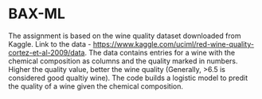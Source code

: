 # BAX-ML
The assignment is based on the wine quality dataset downloaded from Kaggle.
Link to the data - https://www.kaggle.com/uciml/red-wine-quality-cortez-et-al-2009/data.
The data contains entries for a wine with the chemical composition as columns and the quality marked in numbers.
Higher the quality value, better the wine quality (Generally, >6.5 is considered good qualtiy wine).
The code builds a logistic model to predit the quality of a wine given the chemical composition.
